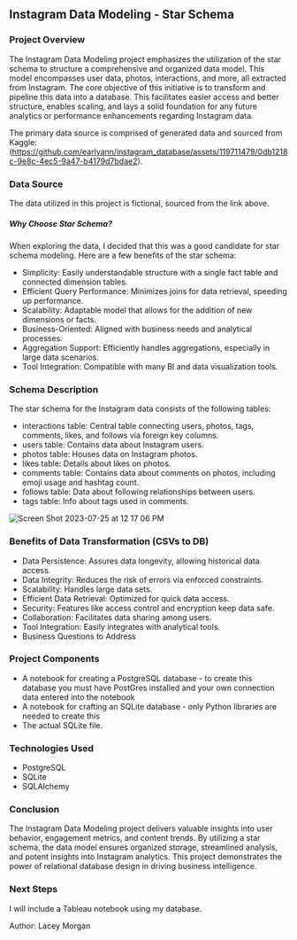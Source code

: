 ## Instagram Data Modeling - Star Schema

### Project Overview
The Instagram Data Modeling project emphasizes the utilization of the star schema to structure a comprehensive and organized data model. This model encompasses user data, photos, interactions, and more, all extracted from Instagram. The core objective of this initiative is to transform and pipeline this data into a database. This facilitates easier access and better structure, enables scaling, and lays a solid foundation for any future analytics or performance enhancements regarding Instagram data.

The primary data source is comprised of generated data and sourced from Kaggle: (https://github.com/earlyann/instagram_database/assets/119711479/0db1218c-9e8c-4ec5-9a47-b4179d7bdae2). 

### Data Source
The data utilized in this project is fictional, sourced from the link above.

##### Why Choose Star Schema?
When exploring the data, I decided that this was a good candidate for star schema modeling. Here are a few benefits of the star schema:
- Simplicity: Easily understandable structure with a single fact table and connected dimension tables.
- Efficient Query Performance: Minimizes joins for data retrieval, speeding up performance.
- Scalability: Adaptable model that allows for the addition of new dimensions or facts.
- Business-Oriented: Aligned with business needs and analytical processes.
- Aggregation Support: Efficiently handles aggregations, especially in large data scenarios.
- Tool Integration: Compatible with many BI and data visualization tools.

### Schema Description
The star schema for the Instagram data consists of the following tables:
- interactions table: Central table connecting users, photos, tags, comments, likes, and follows via foreign key columns.
- users table: Contains data about Instagram users.
- photos table: Houses data on Instagram photos.
- likes table: Details about likes on photos.
- comments table: Contains data about comments on photos, including emoji usage and hashtag count.
- follows table: Data about following relationships between users.
- tags table: Info about tags used in comments.

![Screen Shot 2023-07-25 at 12 17 06 PM](https://github.com/earlyann/instagram_database/assets/119711479/69ca630d-fb43-419e-a362-e579bd271d05)

### Benefits of Data Transformation (CSVs to DB)
- Data Persistence: Assures data longevity, allowing historical data access.
- Data Integrity: Reduces the risk of errors via enforced constraints.
- Scalability: Handles large data sets.
- Efficient Data Retrieval: Optimized for quick data access.
- Security: Features like access control and encryption keep data safe.
- Collaboration: Facilitates data sharing among users.
- Tool Integration: Easily integrates with analytical tools.
- Business Questions to Address
  
### Project Components
- A notebook for creating a PostgreSQL database - to create this database you must have PostGres installed and your own connection data entered into the notebook
- A notebook for crafting an SQLite database - only Python libraries are needed to create this
- The actual SQLite file.
  
### Technologies Used
- PostgreSQL
- SQLite
- SQLAlchemy

### Conclusion
The Instagram Data Modeling project delivers valuable insights into user behavior, engagement metrics, and content trends. By utilizing a star schema, the data model ensures organized storage, streamlined analysis, and potent insights into Instagram analytics. This project demonstrates the power of relational database design in driving business intelligence.

### Next Steps
I will include a Tableau notebook using my database.

Author: Lacey Morgan
